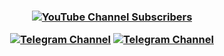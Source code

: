 <h3 align="center">

  
  [![YouTube Channel Subscribers](https://img.shields.io/youtube/channel/subscribers/UC7Jr0FnRApx5nJASUfOjqJQ?style=social)](https://youtube.com/@featureearning)
  
  [![Telegram Channel](https://img.shields.io/badge/Telegram-Channel-white?&style=social&logo=telegram)](https://Telegram.me/feature_earning)
  [![Telegram Channel](https://img.shields.io/badge/Telegram-Channel-white?&style=social&logo=telegram)](https://Telegram.me/feature_earning)
  
</h3>
